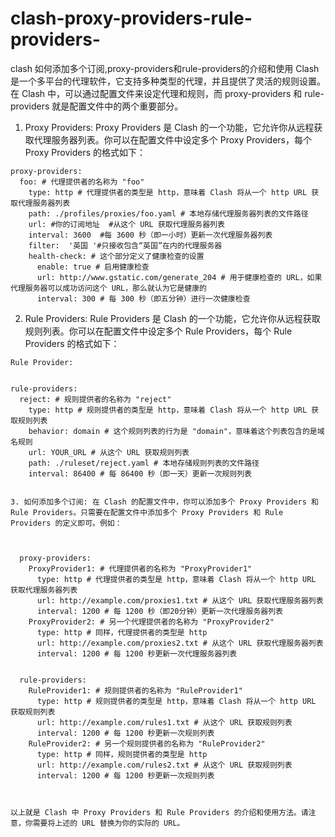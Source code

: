 # clash-proxy-providers-rule-providers-
clash 如何添加多个订阅,proxy-providers和rule-providers的介绍和使用
Clash 是一个多平台的代理软件，它支持多种类型的代理，并且提供了灵活的规则设置。在 Clash 中，可以通过配置文件来设定代理和规则，而 proxy-providers 和 rule-providers 就是配置文件中的两个重要部分。

1. Proxy Providers: Proxy Providers 是 Clash 的一个功能，它允许你从远程获取代理服务器列表。你可以在配置文件中设定多个 Proxy Providers，每个 Proxy Providers 的格式如下：


```
proxy-providers:
  foo: # 代理提供者的名称为 "foo"
    type: http # 代理提供者的类型是 http，意味着 Clash 将从一个 http URL 获取代理服务器列表
    path: ./profiles/proxies/foo.yaml # 本地存储代理服务器列表的文件路径
    url: #你的订阅地址  #从这个 URL 获取代理服务器列表
    interval: 3600  #每 3600 秒（即一小时）更新一次代理服务器列表
    filter:  '英国 '#只接收包含“英国”在内的代理服务器
    health-check: # 这个部分定义了健康检查的设置
      enable: true # 启用健康检查
      url: http://www.gstatic.com/generate_204 # 用于健康检查的 URL，如果代理服务器可以成功访问这个 URL，那么就认为它是健康的
      interval: 300 # 每 300 秒（即五分钟）进行一次健康检查
```

    
2. Rule Providers: Rule Providers 是 Clash 的一个功能，它允许你从远程获取规则列表。你可以在配置文件中设定多个 Rule Providers，每个 Rule Providers 的格式如下：

```
Rule Provider:

 
rule-providers:
  reject: # 规则提供者的名称为 "reject"
    type: http # 规则提供者的类型是 http，意味着 Clash 将从一个 http URL 获取规则列表
    behavior: domain # 这个规则列表的行为是 "domain"，意味着这个列表包含的是域名规则
    url: YOUR_URL # 从这个 URL 获取规则列表
    path: ./ruleset/reject.yaml # 本地存储规则列表的文件路径
    interval: 86400 # 每 86400 秒（即一天）更新一次规则列表


3. 如何添加多个订阅: 在 Clash 的配置文件中，你可以添加多个 Proxy Providers 和 Rule Providers。只需要在配置文件中添加多个 Proxy Providers 和 Rule Providers 的定义即可。例如：

 
 
  proxy-providers:
    ProxyProvider1: # 代理提供者的名称为 "ProxyProvider1"
      type: http # 代理提供者的类型是 http，意味着 Clash 将从一个 http URL 获取代理服务器列表
      url: http://example.com/proxies1.txt # 从这个 URL 获取代理服务器列表
      interval: 1200 # 每 1200 秒（即20分钟）更新一次代理服务器列表
    ProxyProvider2: # 另一个代理提供者的名称为 "ProxyProvider2"
      type: http # 同样，代理提供者的类型是 http
      url: http://example.com/proxies2.txt # 从这个 URL 获取代理服务器列表
      interval: 1200 # 每 1200 秒更新一次代理服务器列表
 
 
  rule-providers:
    RuleProvider1: # 规则提供者的名称为 "RuleProvider1"
      type: http # 规则提供者的类型是 http，意味着 Clash 将从一个 http URL 获取规则列表
      url: http://example.com/rules1.txt # 从这个 URL 获取规则列表
      interval: 1200 # 每 1200 秒更新一次规则列表
    RuleProvider2: # 另一个规则提供者的名称为 "RuleProvider2"
      type: http # 同样，规则提供者的类型是 http
      url: http://example.com/rules2.txt # 从这个 URL 获取规则列表
      interval: 1200 # 每 1200 秒更新一次规则列表



以上就是 Clash 中 Proxy Providers 和 Rule Providers 的介绍和使用方法。请注意，你需要将上述的 URL 替换为你的实际的 URL。
